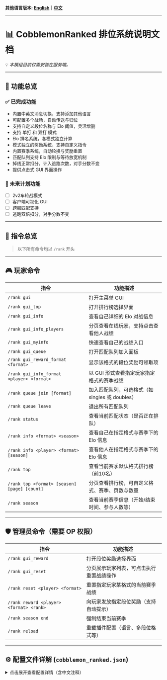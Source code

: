 **其他语言版本: [English](README.md)｜[中文](README_zh.md)**

---

# 📊 CobblemonRanked 排位系统说明文档

💡 *本模组目前仅需安装在服务端。*

---

## 🎯 功能总览

### ✅ 已完成功能

- 内置中英文消息切换，支持添加其他语言
- 可配置多个战场，自动传送与归位
- 支持自定义段位名称与 Elo 阈值，灵活增删
- 支持 单打 和 双打 模式
- Elo 排名系统，各模式独立计算
- 模式独立的奖励系统，支持自定义指令
- 内置赛季系统，自动轮换与奖励重置
- 匹配队列支持 Elo 限制与等待放宽机制
- 掉线正常扣分，计入逃跑次数，对手分数不变
- 提供点击式 GUI 界面操作

### 🔧 未来计划功能

- [ ] 2v2车轮战模式
- [ ] 客户端可视化 GUI
- [ ] 跨服匹配支持
- [ ] 逃跑双倍扣分，对手分数不变

---

## 📌 指令总览

> 以下所有命令均以 `/rank` 开头

---

## 🎮 玩家命令

| 指令 | 功能描述 |
|------|----------|
| `/rank gui` | 打开主菜单 GUI |
| `/rank gui_top` | 打开排行榜选择界面 |
| `/rank gui_info` | 查看自己详细的 Elo 对战信息 |
| `/rank gui_info_players` | 分页查看在线玩家，支持点击查看他人战绩 |
| `/rank gui_myinfo` | 快速查看自己的战绩入口 |
| `/rank gui_queue` | 打开匹配队列加入面板 |
| `/rank gui_reward_format <format>` | 显示该格式的段位奖励可领取项 |
| `/rank gui_info_format <player> <format>` | 以 GUI 形式查看指定玩家指定格式的赛季战绩 |
| `/rank queue join [format]` | 加入匹配队列，可选格式（如 singles 或 doubles） |
| `/rank queue leave` | 退出所有匹配队列 |
| `/rank status` | 查看当前匹配状态（是否正在排队） |
| `/rank info <format> <season>` | 查看自己在指定格式与赛季下的 Elo 信息 |
| `/rank info <player> <format> [season]` | 查看他人在指定格式与赛季下的 Elo 信息 |
| `/rank top` | 查看当前赛季默认格式排行榜（前10名） |
| `/rank top <format> [season] [page] [count]` | 分页查看排行榜，可自定义格式、赛季、页数与数量 |
| `/rank season` | 查看当前赛季信息（开始/结束时间、参与人数等） |

---

## 🛡️ 管理员命令（需要 OP 权限）

| 指令 | 功能描述 |
|------|----------|
| `/rank gui_reward` | 打开段位奖励选择界面 |
| `/rank gui_reset` | 分页展示玩家列表，可点击执行重置战绩操作 |
| `/rank reset <player> <format>` | 重置指定玩家某格式的当前赛季战绩 |
| `/rank reward <player> <format> <rank>` | 向玩家发放指定段位奖励（支持自动提示） |
| `/rank season end` | 强制结束当前赛季 |
| `/rank reload` | 重载插件配置（语言、多段位格式等） |

---

## ⚙️ 配置文件详解 (`cobblemon_ranked.json`)

<details>
<summary>点击展开查看配置详情（含中文注释）</summary>

```json
{
  // 默认语言：zh（中文）或 en（英文）
  "defaultLang": "zh",

  // 默认对战模式：'singles'
  "defaultFormat": "singles",

  // 最少携带宝可梦数量
  "minTeamSize": 1,

  // 最多携带宝可梦数量
  "maxTeamSize": 6,

  // 匹配 Elo 差上限（超过此差值将无法匹配）
  "maxEloDiff": 200,

  // 最大匹配等待时间（秒）——时间越久 Elo 差越可以放宽
  "maxQueueTime": 300,

  // Elo 放宽倍率最大值（随等待时间线性增长）
  "maxEloMultiplier": 3.0,

  // 每个赛季持续天数
  "seasonDuration": 30,

  // 赛季初始 Elo 分
  "initialElo": 1000,

  // Elo 算法中的 K 系数（影响 Elo 变动幅度）
  "eloKFactor": 32,

  // Elo 最低分限制（不会低于此分数）
  "minElo": 0,

  // 禁止使用的宝可梦（禁用传说/神兽等）
  "bannedPokemon": ["Mewtwo", "Arceus"],

  // 支持的战斗模式
  "allowedFormats": ["singles", "doubles"],

  // 宝可梦最大等级，0 表示不限制
  "maxLevel": 0,

  // 是否允许队伍中出现重复宝可梦（如两个皮卡丘）
  "allowDuplicateSpecies": false,

  // 匹配后可选的战斗场地列表，每组坐标表示玩家传送点（支持多个场地）
  "battleArenas": [
    {
      "world": "minecraft:overworld",
      "playerPositions": [
        { "x": 0.0, "y": 70.0, "z": 0.0 },
        { "x": 10.0, "y": 70.0, "z": 0.0 }
      ]
    },
    {
      "world": "minecraft:overworld",
      "playerPositions": [
        { "x": 100.0, "y": 65.0, "z": 100.0 },
        { "x": 110.0, "y": 65.0, "z": 100.0 }
      ]
    }
  ],

  // 段位奖励（每种模式独立配置）
  "rankRewards": {
    "singles": {
      "青铜": ["give {player} minecraft:apple 5"],
      "白银": ["give {player} minecraft:golden_apple 3"],
      "黄金": [
        "give {player} minecraft:diamond 2",
        "give {player} minecraft:emerald 5"
      ],
      "白金": [
        "give {player} minecraft:diamond_block 1",
        "effect give {player} minecraft:strength 3600 1"
      ],
      "钻石": [
        "give {player} minecraft:netherite_ingot 1",
        "give {player} minecraft:elytra 1"
      ],
      "大师": [
        "give {player} minecraft:netherite_block 2",
        "give {player} minecraft:totem_of_undying 1",
        "effect give {player} minecraft:resistance 7200 2"
      ]
    },
    "doubles": {
      "青铜": ["give {player} minecraft:bread 5"],
      "白银": ["give {player} minecraft:gold_nugget 10"],
      "黄金": ["give {player} minecraft:emerald 1"],
      "白金": ["give {player} minecraft:golden_apple 1"],
      "钻石": ["give {player} minecraft:totem_of_undying 1"],
      "大师": ["give {player} minecraft:netherite_ingot 2"]
    }
  },

  // Elo 段位分数阈值（越高段位越靠前）
  "rankTitles": {
    "3500": "大师",
    "3000": "钻石",
    "2500": "白金",
    "2000": "黄金",
    "1500": "白银",
    "0": "青铜"
  }
}

